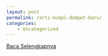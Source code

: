 ```yaml
---
layout: post
permalink: /arti-mimpi-dompet-baru/
categories:
    - Uncategorized
---
```


[Baca Selengkapnya](/08)
